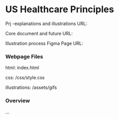 # US Healthcare Principles

Prj -explanations and illustrations URL: 

Core document and future URL:

Illustration process Figma Page URL: 

### Webpage Files
html: index.html

css: /css/style.css

illustrations: /assets/gifs

### Overview

...



